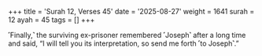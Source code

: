 +++
title = 'Surah 12, Verses 45'
date = '2025-08-27'
weight = 1641
surah = 12
ayah = 45
tags = []
+++

˹Finally,˺ the surviving ex-prisoner remembered ˹Joseph˺ after a long time and said, “I will tell you its interpretation, so send me forth ˹to Joseph˺.”